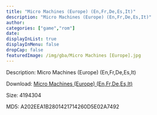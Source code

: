 ```yaml
---
title: "Micro Machines (Europe) (En,Fr,De,Es,It)"
description: "Micro Machines (Europe) (En,Fr,De,Es,It)"
author: 
categories: ["game","rom"]
date: 
displayInList: true
displayInMenu: false
dropCap: false
featuredImage: /img/gba/Micro Machines [Europe].jpg
---
```


Description: Micro Machines (Europe) (En,Fr,De,Es,It)

Download: <a style="text-decoration:underline;" href="https://mega.nz/#!6SQGwC7J!zbKvK6qmtZdpyK8lGBASF2Db4-mpmeh4IjzI-fpJ9is" target = "_blank" rel = "nofollow" > Micro Machines (Europe) (En,Fr,De,Es,It)</a>

Size: 4194304

MD5: A202EEA1B2801421714260D5E02A7492

